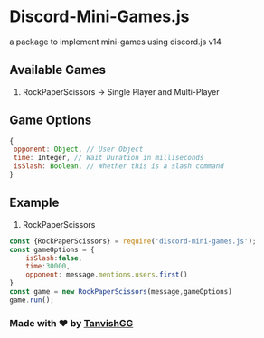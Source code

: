 # Discord-Mini-Games.js
a package to implement mini-games using discord.js v14

## Available Games
1. RockPaperScissors -> Single Player and Multi-Player

## Game Options
```js
{
 opponent: Object, // User Object
 time: Integer, // Wait Duration in milliseconds
 isSlash: Boolean, // Whether this is a slash command
}
```
## Example
1. RockPaperScissors
```js
const {RockPaperScissors} = require('discord-mini-games.js');
const gameOptions = {
    isSlash:false,
    time:30000,
    opponent: message.mentions.users.first()
}
const game = new RockPaperScissors(message,gameOptions)
game.run();
```

### Made with ❤️ by [TanvishGG](https://github.com/TanvishGG)